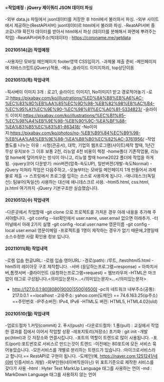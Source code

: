 #### =작업예정 : jQuery 제이쿼리 JSON 데이터 파싱
-외부 data.js 파일에서 json데이터를 저장한 후 html에서 불러와서 파싱.
-외부 사이트에서 제공하는(RestAPI서버) json데이터르 html에서 불러와 파싱.
-ReatAPI서버 중 코로나19 확진자 데이터를 받아서 html에서 파싱 (데이터를 분해해서 화면에 뿌려주는 작업)
-ReatAPI서버주소(빅데이터) : https://coroname.me/getdata
#### 20210514(금) 작업예정
-사용자단 모바일 메인페이지 footer영역 CSS입히기.
-과제물 제출 준비
-메인페이지에 자바스크립트(jQuery)적용,
-메뉴 ,슬라이드 이미지처리, top상단이동

#### 20210513(목) 작업내역
-픽사베이 이미지 3개 : 로고1, 슬라이드 이미지1, No이미지1 받고 경로적어놓기
-로고:https://pixabay.com/ko/illustrations/%ED%8A%B8%EB%A6%AC-%EC%83%9D%EB%AA%85%EC%9D%98-%EB%82%98%EB%AC%B4-%EC%95%A1%EC%9E%90-%EC%98%81%EC%A0%81-5334823/
-슬라이드 이미지:https://pixabay.com/ko/illustrations/%EC%B1%85-%EC%98%A4%EB%9E%98-%EB%90%9C-%EA%BF%88-%EA%B3%B5%EC%83%81-863418/
-No이미지:https://pixabay.com/ko/photos/no-%EB%B9%84%EC%B9%98-%EB%AA%A8%EB%9E%98-%EA%B8%B0%EC%82%AC-3761956/
-작업폴도를 나누는 이유 : 시청(관공서), 대학, 기업의 웹프로그램(사이트)제작 할때, 1년간 무상 유지보수 그 이후 보통 2천, 리뉴얼 4천 비용이 책정
-home폴더 기존작업물, 리뉴얼 home에 덮어씌우는 방식이 아니고, 리뉴얼 할때 home2022 폴더에 작업을 하게 됨.
-jquery코어 다운받기: min버전(압축-속도UP), 일반버전(개발-속도Normal)
-jQuery 미처리 작업은 다음주하고,
-오늘부터는 모바일 메인페이지 1개 만들어서 과제물로 제출 -> 스프링에서 프로그램 입히는 소스로 사용하게 됩니다.
-애니데스크(독일산): 팀뷰어(독일산) 사용하는 대신에 애니데스크르 사용.
-html5.html, css.html, js.html 여기까지
-jQuery 기본구조만 실습했습니다.

#### 20210512(수) 작업내역
-다른곳에서 작업할때
-git clone 으로 프로젝트를 가져온 경우 아래 내용을 추가해 주셔야합니다.
-git config --list확인에서 user.name, user.email 없으면 아래추가.
-터미널에서 아래 2가지 실행
-git config  -local user.name 영문이름
-git config  -local user.email 영문이메일
-프로젝트를 1명이 제작하는 경우가 없기 때문에,2명일때 소스수정한 사람 확인용 정보 입니다.

#### 20211011(화) 작업내역
-로렘 입숨 한글URL:
-로렘 입숨 영어URL:
-경로(path): /루트, /test/html5.html
-html5의 레이아웃 구조 제작합니다.
-서버 (응답하는프로그램=response) = 아파치서버,톰캣서버
-클라이언트 (요청하는프로그램=request) = 웹브라우저
-HTML은 마크없이 태그로 구성됩니다.<의미있는문자>...</의미있는문자>...</의미있는문자>
- http://127.0.0.1:80[8080|9000|5500|6500]
-pc의 네트워크 내부주소(공통): 217.0.0.1 ==localhost
-고유주소: yahoo.com(도메인) == 74.6.163.25(ip주소) ==주민번호
-IP주소버진: IPv4, IPv6
-HTML도 버전: HTML5, HTML4.02(old)

#### 20210510(월) 작업내역
-업로드절차 1.커밋(commit) 2. 푸시(push)
-다운로드절차: 1.풀(pull) : 교실에서 작업한 결과를 집에서 이어서 작업할 상황
-레포지토리(저장소) 초기화 : git init
-개발pc(html)과 깃 저장소와 연결시킵니다.
-포트의 역할이 트렌드로 많이 사용됩니다.
-포트(port):포트번호로 서비스르 만드는것이 트렌드
-이전에는 80포트에 모든 서비스 묶어놓았습니다.
-모든서비스를 개별로 분리하는 트렌드가 있습니다. :마이크로서비스라고 합니다.== RestAPI로 구현이 됩니다.
-도메인(예, https://naver.com:1251241/네이버 인증서비스 개발)
-외부인원(네이버직원아닌) 위 포트기준으로 제작한 서비스를 갖다가 사용
-html : Hyter Text MarkUp Language 태그를 사용하는 언어
-md : MarkDown Language 태그를 사용하지 않는 언어